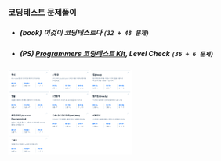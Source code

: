 ### 코딩테스트 문제풀이

* ##### (book) 이것이 코딩테스트다 `(32 + 48 문제)`  
* ##### (PS) [Programmers 코딩테스트 Kit](https://programmers.co.kr/learn/challenges), Level Check `(36 + 6 문제)`

<img src="programmers.png" alt="" width="50%"/>

